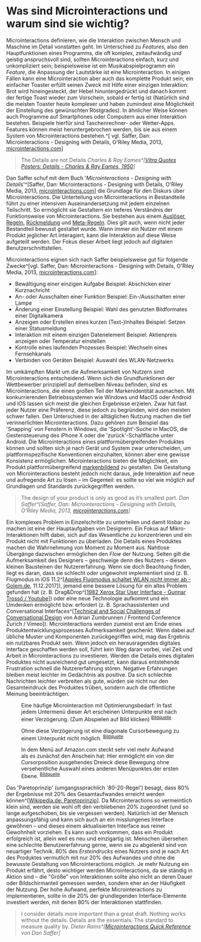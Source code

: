 # Was sind Microinter&shy;actions und warum sind sie wichtig?

<!-- > The difference between a good product and a great one are its details -->

Microinteractions definieren, wie die Interaktion zwischen Mensch und Maschine im Detail vonstatten geht. Im Unterschied zu _Features_, also den Hauptfunktionen eines Programms, die oft komplex, zeitaufwändig und geistig anspruchsvoll sind, sollten Microinteractions einfach, kurz und unkompliziert sein; beispielsweise ist ein Musikabspielprogramm ein _Feature_, die Anpassung der Lautstärke ist eine Microinteraction.
In einigen Fällen kann eine Microinteraction aber auch das komplette Produkt sein; ein einfacher Toaster erfüllt seinen Zweck mit Hilfe einer einzigen Interaktion: Brot wird hineingesteckt, der Hebel hinuntergedrückt und danach kommt der fertige Toast wieder zum Vorschein, sobald er fertig ist (Natürlich sind die meisten Toaster heute komplexer und haben zumindest eine Möglichkeit der Einstellung des gewünschten Röstgrades). In ähnlicher Weise können auch Programme auf Smartphones oder Computern aus einer Interaktion bestehen. Beispiele hierfür sind Taschenrechner- oder Wetter-Apps. Features können meist heruntergebrochen werden, bis sie aus einem System von Microinteractions bestehen.^[ vgl. Saffer, Dan: Microinteractions - Designing with Details, O'Riley Media, 2013, [microinteractions.com](http://microinteractions.com/)]

> The Details are not Details
> <cite>Charles & Ray Eames^[[Vitra Quotes Posters: _Details_ - Charles & Ray Eames, 1950](https://www.vitra.com/de-de/living/product/details/eames-quotes-posters-details)]</cite>

Dan Saffer schuf mit dem Buch '_Microinteractions - Designing with Details_'^[Saffer, Dan: Microinteractions - Designing with Details, O'Riley Media, 2013, [microinteractions.com](http://microinteractions.com/)] die Grundlage für den Diskurs über Microinteractions. Die Unterteilung von Microinteractions in Bestandteile führt zu einer intensiven Auseinandersetzung mit jedem einzelnen Teilschritt. So ermöglicht sie Gestaltern ein tieferes Verständnis der Funktionsweise von Microinteractions.
Sie bestehen aus einem [Auslöser](/triggers), [Regeln](/rules), [Rückmeldung](/feedback) und [Meta-Regeln](/loops-and-modes). Dies gilt auch, wenn nicht jeder Bestandteil bewusst gestaltet wurde. Wann immer ein Nutzer mit einem Produkt jeglicher Art interagiert, kann die Interaktion auf diese Weise aufgeteilt werden. Der Fokus dieser Arbeit liegt jedoch auf digitalen Benutzerschnittstellen.

Microinteractions eignen sich nach Saffer beispielsweise gut für folgende Zwecke^[vgl. Saffer, Dan: Microinteractions - Designing with Details, O'Riley Media, 2013, [microinteractions.com](http://microinteractions.com/)]:

* Bewältigung einer einzigen Aufgabe 
Beispiel: Abschicken einer Kurznachricht
* An- oder Ausschalten einer Funktion 
Beispiel: Ein-/Ausschalten einer Lampe
* Änderung einer Einstellung 
Beispiel: Wahl des genutzten Bildformates einer Digitalkamera
* Anzeigen oder Erstellen eines kurzen (Text-)Inhaltes 
Beispiel: Setzen einer Statusmeldung
* Interaktion mit einem einzigen Datenelement 
Beispiel: Aktienpreis anzeigen oder Temperatur einstellen
* Kontrolle eines laufenden Prozesses 
Beispiel: Wechseln eines Fernsehkanals
* Verbinden von Geräten 
Beispiel: Auswahl des WLAN-Netzwerks

Im umkämpften Markt um die Aufmerksamkeit von Nutzern sind Microinteractions entscheidend. Wenn sich die Grundfunktionen der Wettbewerber prinzipiell auf demselben Niveau befinden, sind es Microinteractions, die einen großen Teil der Markenidentität ausmachen.
Mit konkurrierenden Betriebssystemen wie Windows und MacOS oder Android und iOS lassen sich meist die gleichen Ergebnisse erzielen. Zwar hat fast jeder Nutzer eine Präferenz, diese jedoch zu begründen, wird den meisten schwer fallen. Den Unterschied in der alltäglichen Nutzung machen die tief verinnerlichten Microinteractions. Dazu gehören zum Beispiel das 'Snapping' von Fenstern in Windows, die 'Spotlight'-Suche in MacOS, die Gestensteuerung des iPhone X oder die 'zurück'-Schaltfläche unter Android.
Die Microinteractions eines plattformübergreifenden Produktes können und sollten sich je nach Gerät und System zwar unterscheiden, um plattformspezifische Konventionen einzuhalten, können aber eine gewisse Konsistenz ermöglichen. Microinteractions bieten die Möglichkeit, ein Produkt plattformübergreifend [markenbildend](/signature-moments) zu gestalten.
Die Gestaltung von Microinteractions besteht jedoch nicht daraus, jede Interaktion auf neue und aufregende Art zu lösen – im Gegenteil: es sollte so viel wie möglich auf Grundlagen und Standards zurückgegriffen werden.

> The design of your product is only as good as it’s smallest part.
> <cite>Dan Saffer^[Saffer, Dan: Microinteractions - Designing with Details, O'Riley Media, 2013, [microinteractions.com](http://microinteractions.com/)]</cite>

Ein komplexes Problem in Einzelschritte zu unterteilen und damit lösbar zu machen ist eine der Hauptaufgaben von Designern. Ein Fokus auf Mikro-Interaktionen hilft dabei, sich auf das Wesentliche zu konzentrieren und ein Produkt nicht mit Funktionen zu überladen. Die Details eines Produktes machen die Wahrnehmung von Moment zu Moment aus. Nahtlose Übergänge dazwischen ermöglichen den _Flow_ der Nutzung.
Selten gilt die Aufmerksamkeit des Designers – geschweige denn des Nutzers – diesen kleinen Bausteinen der Nutzererfahrung. Wenn sie doch Beachtung finden, liegt es daran, dass sie schlecht oder ungewohnt implementiert sind (z. B. Flugmodus in iOS 11.2^[[Apples Flugmodus schaltet WLAN nicht immer ab - Golem.de](https://www.golem.de/news/neues-ios-11-2-apples-flugmodus-schaltet-wlan-nicht-immer-ab-1712-131582.html), 11.12.2017]), jemand eine bessere Lösung für ein altes Problem gefunden hat (z. B. Drag&Drop^[[1982 Xerox Star User Interface - Gunnar Trossö / Youtube](https://youtu.be/wOAm7EiFNu8)]) oder eine neue Technologie aufkommt und ein Umdenken ermöglicht bzw. erfordert (z. B. Sprachassistenten und Conversational Interfaces^[[Technical and Social Challenges of Conversational Design](https://vimeo.com/232158810) von  Adrian Zumbrunnen / Frontend Conference Zurich / Vimeo]).
Microinteractions werden zumeist erst am Ende eines Produktentwicklungsprozesses Aufmerksamkeit geschenkt. Wenn dabei auf übliche Muster und Komponenten zurückgegriffen wird, mag das Ergebnis ein nutzbares Produkt sein. Wenn jedoch ein herausragendes digitales Interface geschaffen werden soll, führt kein Weg daran vorbei, viel Zeit und Arbeit in Microinteractions zu investieren. Werden die Details eines digitalen Produktes nicht ausreichend gut umgesetzt, kann daraus entstehende Frustration schnell die Nutzererfahrung stören. Negative Erfahrungen bleiben meist leichter im Gedächtnis als positive. Da sich schlechte Nachrichten leichter verbreiten als gute, würden sie nicht nur den Gesamteindruck des Produktes trüben, sondern auch die öffentliche Meinung beeinträchtigen.

<figure class="content-thin figure__gifzoom">
  <img data-src="/images/what-are/menu-delay.jpg" data-zoom-target="/images/what-are/menu-delay.gif">
  <figcaption>
    Eine häufige Microinteraction mit Optimierungsbedarf: In fast jedem Untermenü dieser Art erscheinen Unterpunkte erst nach einer Verzögerung. (Zum Abspielen auf Bild klicken)
    <sup><a href="http://bjk5.com/post/44698559168/breaking-down-amazons-mega-dropdown">Bildquelle</a></sup>
  </figcaption>
</figure>
<figure class="content-thin figure__gifzoom">
  <img data-src="/images/what-are/menu-instant.jpg" data-zoom-target="/images/what-are/menu-instant.gif">
  <figcaption>
    Ohne diese Verzögerung ist eine diagonale Cursorbewegung zu einem Unterpunkt nicht möglich.
    <sup><a href="http://bjk5.com/post/44698559168/breaking-down-amazons-mega-dropdown">Bildquelle</a></sup>
  </figcaption>
</figure>
<figure class="content-thin figure__gifzoom">
  <img data-src="/images/what-are/amazon-menu-trick.jpg" data-zoom-target="/images/what-are/amazon-menu-trick.gif">
  <figcaption>
    In dem Menü auf Amazon.com steckt sehr viel mehr Aufwand als es zunächst den Anschein hat: Hier ermöglicht ein von der Cursorposition ausgehendes Dreieck diese Bewegung ohne versehentliche Auswahl eines anderen Menüpunktes der ersten Ebene.
    <sup><a href="http://bjk5.com/post/44698559168/breaking-down-amazons-mega-dropdown">Bildquelle</a></sup>
  </figcaption>
</figure>

Das 'Paretoprinzip' (umgangssprachlich '80-20-Regel') besagt, dass 80% der Ergebnisse mit 20% des Gesamtaufwandes erreicht werden können^[[Wikipedia.de: Paretoprinzip](https://de.wikipedia.org/wiki/Paretoprinzip)]. Da Microinteractions so vermeintlich klein sind, werden sie wohl oft den verbliebenen 20% zugeordnet (und so lange aufgeschoben, bis sie vergessen werden). Natürlich ist der Mensch anpassungsfähig und kann sich auch an ein misslungenes Interface gewöhnen – und dieses einem aktualisierten Interface aus reiner Gewohnheit vorziehen. Es kann auch vorkommen, dass ein Produkt erfolgreich ist, allein weil es neu und einzigartig ist. Menschen übersehen eine schlechte Benutzererfahrung gerne, wenn sie zu abgelenkt sind von neuartiger Technik. 80% des _Ersteindrucks_ eines Nutzers sind je nach Art des Produktes vermutlich mit nur 20% des Aufwandes und ohne die bewusste Gestaltung von Microinteractions möglich. Je mehr Nutzung ein Produkt erfährt, desto wichtiger werden Microinteractions, da sie ständig in Aktion sind – die "Größe" von Interaktionen sollte also nicht an deren Dauer oder Bildschirmanteil gemessen werden, sondern eher an der Häufigkeit der Nutzung. Der hohe Aufwand, perfekte Microinteractions zu implementieren, sollte in die 20% der grundlegenden Interface-Elemente investiert werden, mit denen 80% der Interaktionen stattfinden.

> I consider details more important than a great draft. Nothing works without the details. Details are the essentials. The standard to measure quality&nbsp;by.
> <cite>Dieter Rams^[[Microinteractions Quick Reference](http://microinteractions.com/downloads/Microinteractions_QuickRef.pdf) von Dan Saffer]</cite>

<!-- Auch kleine Interaktionen wie das Betätigen eines Schalters, das Nutzen eines Suchfelds oder das Absenden einer Nachricht wurden irgendwann von Designern gestaltet.  -->

<!-- **Microinteractions sind die Worte einer Konversation zwischen Mensch und Maschine
** -->

<!-- > Eine Interaktion kann ungewohnt sein, das heißt aber nicht, dass sie schlecht ist. -->

<!-- Das Buch veranlasste zahlreiche Mitglieder der Design-Community dazu, Blog-Posts zum Thema Microinteractions zu verfassen. -->

<!-- Leider beschränken sich die allermeisten Artikel darauf, die Grundlagen von Saffers Buch in wenigen Absätzen zusammenzufassen und mit einigen Beispielen auszuschmücken.
Mein Ziel ist es, ein Verständnis von Interaktionen zu schaffen, das über Saffers Microinteractions hinausgeht, das nicht nur Screen- sondern auch XXXX _tangible_, _Virtual_ und _Augmented Reality_ oder analoges Produktdesign mit einbezieht. Die Ansätze Saffers können tatsächlich auf fast alle Bereiche des Kommunikationsdesigns und XXXX angewendet werden. -->

<!-- Doch auch vor Saffer wurde das Thema bereits behandelt, beispielsweise hielt Jeannie Walters bereits 2012 Vorträge dazu ^[@walters12]. Sie legt den Fokus jedoch hauptsächlich auf die in Benutzoberflächen genutzte Sprache, und wie diese die Beuntzererfahrung ruinieren kann.
Beispielsweise die Fehlermeldung "You entered incorrect logon information." (etwa: Sie haben falsche Anmelde-Daten eingegeben.)
XXXX
Die Fokussierung Walters auf Microinteractions, die negativ wahrgenommene Situationen erzeugen, lässt das Protential dieser noch ungenutzt. Im Wesentlichen fordert sie auf, die im digtialen Alltagsleben auftretenden negativen Situationen in positive umzuwandeln.
Bsp https://youtu.be/Y3qg6P3grWk?t=9m24s XXXX -->
